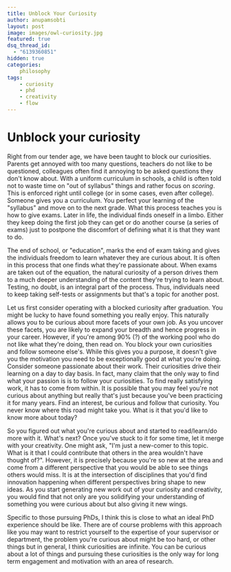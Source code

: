 ```yaml
---
title: Unblock Your Curiosity
author: anupamsobti
layout: post
image: images/owl-curiosity.jpg
featured: true
dsq_thread_id:
  - "6139360851"
hidden: true
categories:
	philosophy
tags:
	- curiosity
	- phd 
	- creativity
    - flow
---
```


# Unblock your curiosity

Right from our tender age, we have been taught to block our curiosities. Parents get annoyed with too many questions, teachers do not like to be questioned, colleagues often find it annoying to be asked questions they don't know about. With a uniform curriculum in schools, a child is often told not to waste time on "out of syllabus" things and rather focus on *scoring*. This is enforced right until college (or in some cases, even after college). Someone gives you a curriculum. You perfect your learning of the "syllabus" and move on to the next grade. What this process teaches you is how to give exams. Later in life, the individual finds oneself in a limbo. Either they keep doing the first job they can get or do another course (a series of exams) just to postpone the discomfort of defining what it is that they want to do.

The end of school, or "education", marks the end of exam taking and gives the individuals freedom to learn whatever they are curious about. It is often in this process that one finds what they're passionate about. When exams are taken out of the equation, the natural curiosity of a person drives them to a much deeper understanding of the content they're trying to learn about. Testing, no doubt, is an integral part of the process. Thus, individuals need to keep taking self-tests or assignments but that's a topic for another post.  

Let us first consider operating with a blocked curiosity after graduation. You might be lucky to have found something you really enjoy. This naturally allows you to be curious about more facets of your own job. As you uncover these facets, you are likely to expand your breadth and hence progress in your career. However, if you're among 90% (?) of the working pool who do not like what they're doing, then read on. You block your own curiosities and follow someone else's. While this gives you a purpose, it doesn't give you the motivation you need to be exceptionally good at what you're doing. Consider someone passionate about their work. Their curiosities drive their learning on a day to day basis. In fact, many claim that the only way to find what your passion is is to follow your curiosities. To find really satisfying work, it has to come from within. It is possible that you may feel you're not curious about anything but really that's just because you've been practicing it for many years. Find an interest, be curious and follow that curiosity. You never know where this road might take you. What is it that you'd like to know more about today?

So you figured out what you're curious about and started to read/learn/do more with it. What's next? Once you've stuck to it for some time, let it merge with your creativity. One might ask, "I'm just a new-comer to this topic. What is it that I could contribute that others in the area wouldn't have thought of?". However, it is precisely because you're so new at the area and come from a different perspective that you would be able to see things others would miss. It is at the intersection of disciplines that you'd find innovation happening when different perspectives bring shape to new ideas. As you start generating new work out of your curiosity and creativity, you would find that not only are you solidifying your understanding of something you were curious about but also giving it new wings.

Specific to those pursuing PhDs, I think this is close to what an ideal PhD experience should be like. There are of course problems with this approach like you may want to restrict yourself to the expertise of your supervisor or department, the problem you're curious about might be too hard, or other things but in general, I think curiosities are infinite. You can be curious about a lot of things and pursuing these curiosities is the only way for long term engagement and motivation with an area of research.
